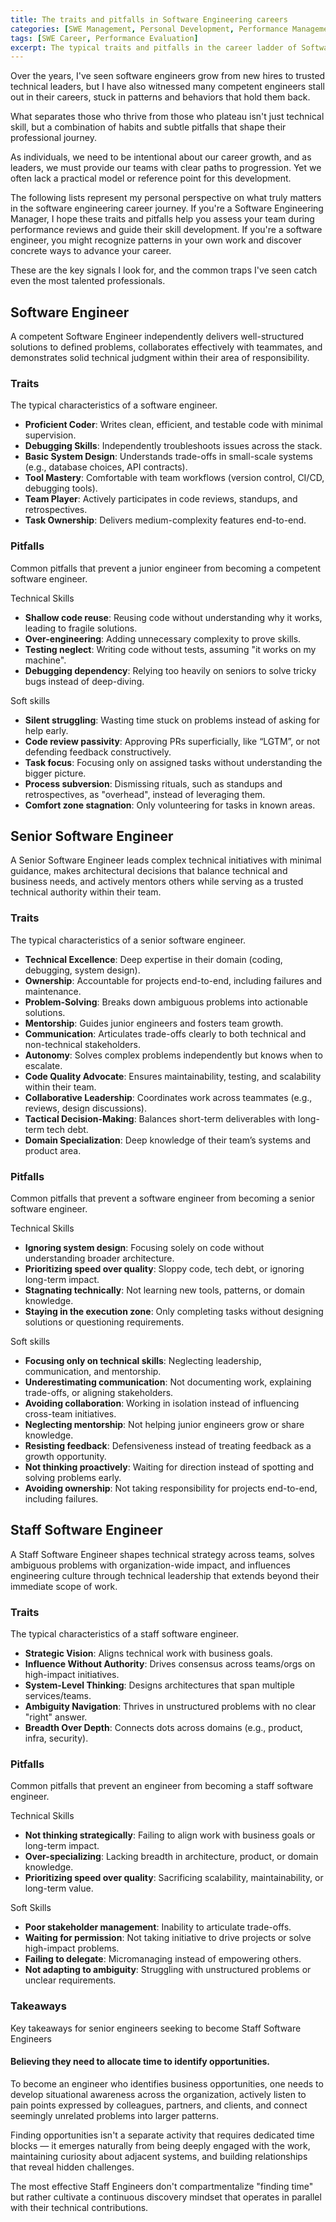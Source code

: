 ```yaml
---
title: The traits and pitfalls in Software Engineering careers
categories: [SWE Management, Personal Development, Performance Management]
tags: [SWE Career, Performance Evaluation]
excerpt: The typical traits and pitfalls in the career ladder of Software Engineers.
---
```


Over the years, I've seen software engineers grow from new hires to trusted technical leaders, but I have also witnessed many competent engineers stall out in their careers, stuck in patterns and behaviors that hold them back.

What separates those who thrive from those who plateau isn't just technical skill, but a combination of habits and subtle pitfalls that shape their professional journey.

As individuals, we need to be intentional about our career growth, and as leaders, we must provide our teams with clear paths to progression. Yet we often lack a practical model or reference point for this development.

The following lists represent my personal perspective on what truly matters in the software engineering career journey. If you're a Software Engineering Manager, I hope these traits and pitfalls help you assess your team during performance reviews and guide their skill development. If you're a software engineer, you might recognize patterns in your own work and discover concrete ways to advance your career.

These are the key signals I look for, and the common traps I've seen catch even the most talented professionals.

## Software Engineer

A competent Software Engineer independently delivers well-structured solutions to defined problems, collaborates effectively with teammates, and demonstrates solid technical judgment within their area of responsibility.

### Traits

The typical characteristics of a software engineer.

- **Proficient Coder**: Writes clean, efficient, and testable code with minimal supervision.
- **Debugging Skills**: Independently troubleshoots issues across the stack.
- **Basic System Design**: Understands trade-offs in small-scale systems (e.g., database choices, API contracts).
- **Tool Mastery**: Comfortable with team workflows (version control, CI/CD, debugging tools).
- **Team Player**: Actively participates in code reviews, standups, and retrospectives.
- **Task Ownership**: Delivers medium-complexity features end-to-end.

### Pitfalls

Common pitfalls that prevent a junior engineer from becoming a competent software engineer.

Technical Skills
- **Shallow code reuse**: Reusing code without understanding why it works, leading to fragile solutions.
- **Over-engineering**: Adding unnecessary complexity to prove skills.
- **Testing neglect**: Writing code without tests, assuming "it works on my machine".
- **Debugging dependency**: Relying too heavily on seniors to solve tricky bugs instead of deep-diving.

Soft skills
- **Silent struggling**: Wasting time stuck on problems instead of asking for help early.
- **Code review passivity**: Approving PRs superficially, like “LGTM”, or not defending feedback constructively.
- **Task focus**: Focusing only on assigned tasks without understanding the bigger picture.
- **Process subversion**: Dismissing rituals, such as standups and retrospectives, as "overhead", instead of leveraging them.
- **Comfort zone stagnation**: Only volunteering for tasks in known areas.

## Senior Software Engineer

A Senior Software Engineer leads complex technical initiatives with minimal guidance, makes architectural decisions that balance technical and business needs, and actively mentors others while serving as a trusted technical authority within their team.

### Traits

The typical characteristics of a senior software engineer.

- **Technical Excellence**: Deep expertise in their domain (coding, debugging, system design).
- **Ownership**: Accountable for projects end-to-end, including failures and maintenance.
- **Problem-Solving**: Breaks down ambiguous problems into actionable solutions.
- **Mentorship**: Guides junior engineers and fosters team growth.
- **Communication**: Articulates trade-offs clearly to both technical and non-technical stakeholders.
- **Autonomy**: Solves complex problems independently but knows when to escalate.
- **Code Quality Advocate**: Ensures maintainability, testing, and scalability within their team.
- **Collaborative Leadership**: Coordinates work across teammates (e.g., reviews, design discussions).
- **Tactical Decision-Making**: Balances short-term deliverables with long-term tech debt.
- **Domain Specialization**: Deep knowledge of their team’s systems and product area.

### Pitfalls

Common pitfalls that prevent a software engineer from becoming a senior software engineer.

Technical Skills
- **Ignoring system design**: Focusing solely on code without understanding broader architecture.
- **Prioritizing speed over quality**: Sloppy code, tech debt, or ignoring long-term impact.
- **Stagnating technically**: Not learning new tools, patterns, or domain knowledge.
- **Staying in the execution zone**: Only completing tasks without designing solutions or questioning requirements.

Soft skills
- **Focusing only on technical skills**: Neglecting leadership, communication, and mentorship.
- **Underestimating communication**: Not documenting work, explaining trade-offs, or aligning stakeholders.
- **Avoiding collaboration**: Working in isolation instead of influencing cross-team initiatives.
- **Neglecting mentorship**: Not helping junior engineers grow or share knowledge.
- **Resisting feedback**: Defensiveness instead of treating feedback as a growth opportunity.
- **Not thinking proactively**: Waiting for direction instead of spotting and solving problems early.
- **Avoiding ownership**: Not taking responsibility for projects end-to-end, including failures.

## Staff Software Engineer

 A Staff Software Engineer shapes technical strategy across teams, solves ambiguous problems with organization-wide impact, and influences engineering culture through technical leadership that extends beyond their immediate scope of work.

### Traits

The typical characteristics of a staff software engineer.

- **Strategic Vision**: Aligns technical work with business goals.
- **Influence Without Authority**: Drives consensus across teams/orgs on high-impact initiatives.
- **System-Level Thinking**: Designs architectures that span multiple services/teams.
- **Ambiguity Navigation**: Thrives in unstructured problems with no clear "right" answer.
- **Breadth Over Depth**: Connects dots across domains (e.g., product, infra, security).

### Pitfalls

Common pitfalls that prevent an engineer from becoming a staff software engineer.

Technical Skills
- **Not thinking strategically**: Failing to align work with business goals or long-term impact.
- **Over-specializing**: Lacking breadth in architecture, product, or domain knowledge.
- **Prioritizing speed over quality**: Sacrificing scalability, maintainability, or long-term value.

Soft Skills
- **Poor stakeholder management**: Inability to articulate trade-offs.
- **Waiting for permission**: Not taking initiative to drive projects or solve high-impact problems.
- **Failing to delegate**: Micromanaging instead of empowering others.
- **Not adapting to ambiguity**: Struggling with unstructured problems or unclear requirements.

### Takeaways

Key takeaways for senior engineers seeking to become Staff Software Engineers

#### Believing they need to allocate time to identify opportunities.

To become an engineer who identifies business opportunities, one needs to develop situational awareness across the organization, actively listen to pain points expressed by colleagues, partners, and clients, and connect seemingly unrelated problems into larger patterns.

Finding opportunities isn't a separate activity that requires dedicated time blocks — it emerges naturally from being deeply engaged with the work, maintaining curiosity about adjacent systems, and building relationships that reveal hidden challenges.

The most effective Staff Engineers don't compartmentalize "finding time" but rather cultivate a continuous discovery mindset that operates in parallel with their technical contributions.
